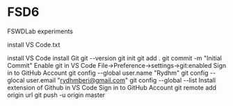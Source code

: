 # FSD6
FSWDLab experiments



install VS Code.txt

install VS Code
install Git
git --version
git init
git add .
git commit -m "Initial Commit"
Enable git in VS Code
File->Preference->settings->git:enabled
Sign in to GitHub Account
git config --global user.name "Rydhm"
git config --glocal user.email "rydhmberi@gmail.com"
git config --global --list
Install extension of Github in VS Code
Sign in to GitHub Account
git remote add origin url
git push -u origin master
